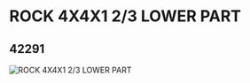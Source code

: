 # ROCK 4X4X1 2/3 LOWER PART
## 42291
![ROCK 4X4X1 2/3 LOWER PART](https://lc-www-live-s.legocdn.com/media/bricks/5/2/4223737.jpg)